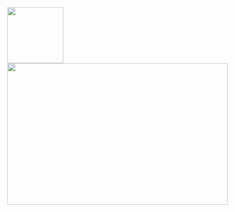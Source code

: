 <img src="https://github.com/Anisxaman/Portfolio-project/blob/master/screencapture-new-portfolio-myself-netlify-app-2022-02-10-00_53_15.png" width="128"/>




<img align="center" height="324px" Width="100%" src="https://github.com/Anisxaman/Portfolio-project/blob/master/screencapture-new-portfolio-myself-netlify-app-2022-02-10-00_53_15.png">

